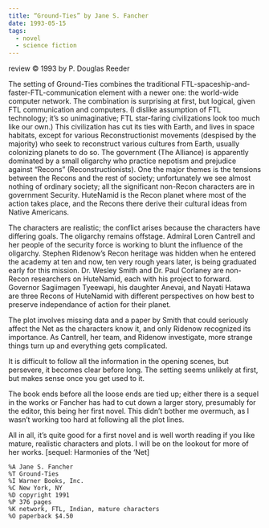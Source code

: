 ```yaml
---
title: “Ground-Ties” by Jane S. Fancher
date: 1993-05-15
tags:
  - novel
  - science fiction
---
```


review ©️ 1993 by P. Douglas Reeder

The setting of Ground-Ties combines the traditional FTL-spaceship-and-faster-FTL-communication element with a newer one: the world-wide computer network. The combination is surprising at first, but logical, given FTL communication and computers. (I dislike assumption of FTL technology; it’s so unimaginative; FTL star-faring civilizations look too much like our own.) This civilization has cut its ties with Earth, and lives in space habitats, except for various Reconstructionist movements (despised by the majority) who seek to reconstruct various cultures from Earth, usually colonizing planets to do so. The government (The Alliance) is apparently dominated by a small oligarchy who practice nepotism and prejudice against “Recons” (Reconstructionists). One the major themes is the tensions between the Recons and the rest of society; unfortunately we see almost nothing of ordinary society; all the significant non-Recon characters are in government Security. HuteNamid is the Recon planet where most of the action takes place, and the Recons there derive their cultural ideas from Native Americans.

The characters are realistic; the conflict arises because the characters have differing goals. The oligarchy remains offstage. Admiral Loren Cantrell and her people of the security force is working to blunt the influence of the oligarchy. Stephen Ridenow’s Recon heritage was hidden when he entered the academy at ten and now, ten very rough years later, is being graduated early for this mission. Dr. Wesley Smith and Dr. Paul Corlaney are non-Recon researchers on HuteNamid, each with his project to forward. Governor Sagiimagen Tyeewapi, his daughter Anevai, and Nayati Hatawa are three Recons of HuteNamid with different perspectives on how best to preserve independance of action for their planet.

The plot involves missing data and a paper by Smith that could seriously affect the Net as the characters know it, and only Ridenow recognized its importance. As Cantrell, her team, and Ridenow investigate, more strange things turn up and everything gets complicated.

It is difficult to follow all the information in the opening scenes, but persevere, it becomes clear before long. The setting seems unlikely at first, but makes sense once you get used to it.

The book ends before all the loose ends are tied up; either there is a sequel in the works or Fancher has had to cut down a larger story, presumably for the editor, this being her first novel. This didn’t bother me overmuch, as I wasn’t working too hard at following all the plot lines.

All in all, it’s quite good for a first novel and is well worth reading if you like mature, realistic characters and plots. I will be on the lookout for more of her works. [sequel: Harmonies of the ‘Net]

```
%A Jane S. Fancher
%T Ground-Ties
%I Warner Books, Inc.
%C New York, NY
%D copyright 1991
%P 376 pages
%K network, FTL, Indian, mature characters
%O paperback $4.50
```
